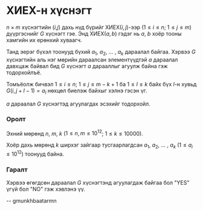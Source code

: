 ХИЕХ-н хүснэгт
==============
$n × m$ хүснэгтийн ($i$,$j$) дахь нүд бүрийг ХИЕХ$(i,j)$-ээр ($1 ≤ i ≤ n$;
$1 ≤ j ≤ m$) дүүргэснийг $G$ хүснэгт гэе. Энд ХИЕХ$(a,b)$ гэдэг нь $a$, $b$ хоёр
тооны хамгийн их ерөнхий хуваагч.

Танд эерэг бүхэл тоонууд бүхий $a_1$, $a_2$, ... , $a_k$ дараалал байгаа. Хэрвээ
$G$ хүснэгтийн аль нэг мөрийн дараалсан элементүүдтэй $a$ дараалал давхцаж
байвал бид $G$ хүснэгт $a$ дарааллыг агуулж байна гэж тодорхойлъё.

Томъёолж бичвэл $1 ≤ i ≤ n$; $1 ≤ j ≤ m-k+1$ ба $1 ≤ l ≤ k$ байх бүх $l$-н хувьд
$G(i,j+l-1)=a_l$ нөхцөл биелэж байхыг хэлнэ гэсэн үг.

$a$ дараалал $G$ хүснэгтэд агуулагдах эсэхийг тодорхойл.


### Оролт
Эхний мөрөнд $n$, $m$, $k$ ($1 ≤ n, m ≤ 10^12$; $1 ≤ k ≤ 10000$).

Хоёр дахь мөрөнд $k$ ширхэг зайгаар тусгаарлагдсан $a_1$, $a_2$, ... , $a_k$
($1 ≤ a_i ≤ 10^{12}$) тоонууд байна.


### Гаралт
Хэрвээ өгөгдсөн дараалал $G$ хүснэгтэнд агуулагдаж байгаа бол "YES" үгүй бол "NO" гэж хэвлэнэ үү.

-- gmunkhbaatarmn
